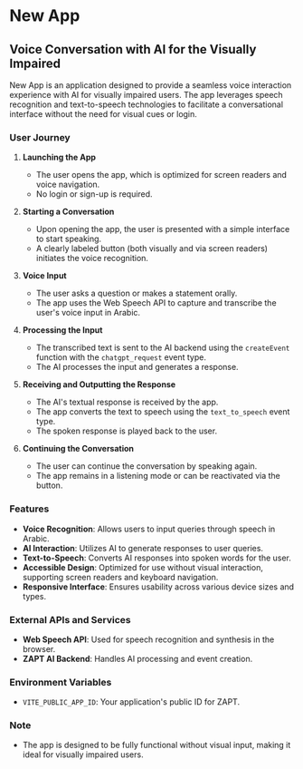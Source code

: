 # New App

## Voice Conversation with AI for the Visually Impaired

New App is an application designed to provide a seamless voice interaction experience with AI for visually impaired users. The app leverages speech recognition and text-to-speech technologies to facilitate a conversational interface without the need for visual cues or login.

### User Journey

1. **Launching the App**
   - The user opens the app, which is optimized for screen readers and voice navigation.
   - No login or sign-up is required.

2. **Starting a Conversation**
   - Upon opening the app, the user is presented with a simple interface to start speaking.
   - A clearly labeled button (both visually and via screen readers) initiates the voice recognition.

3. **Voice Input**
   - The user asks a question or makes a statement orally.
   - The app uses the Web Speech API to capture and transcribe the user's voice input in Arabic.

4. **Processing the Input**
   - The transcribed text is sent to the AI backend using the `createEvent` function with the `chatgpt_request` event type.
   - The AI processes the input and generates a response.

5. **Receiving and Outputting the Response**
   - The AI's textual response is received by the app.
   - The app converts the text to speech using the `text_to_speech` event type.
   - The spoken response is played back to the user.

6. **Continuing the Conversation**
   - The user can continue the conversation by speaking again.
   - The app remains in a listening mode or can be reactivated via the button.

### Features

- **Voice Recognition**: Allows users to input queries through speech in Arabic.
- **AI Interaction**: Utilizes AI to generate responses to user queries.
- **Text-to-Speech**: Converts AI responses into spoken words for the user.
- **Accessible Design**: Optimized for use without visual interaction, supporting screen readers and keyboard navigation.
- **Responsive Interface**: Ensures usability across various device sizes and types.

### External APIs and Services

- **Web Speech API**: Used for speech recognition and synthesis in the browser.
- **ZAPT AI Backend**: Handles AI processing and event creation.

### Environment Variables

- `VITE_PUBLIC_APP_ID`: Your application's public ID for ZAPT.

### Note

- The app is designed to be fully functional without visual input, making it ideal for visually impaired users.